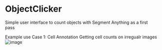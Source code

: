 # ObjectClicker
Simple user interface to count objects with Segment Anything as a first pass

Example use Case 1: Cell Annotation
Getting cell counts on irregualr images
![image](https://github.com/user-attachments/assets/3fe2a50b-c49b-402f-989a-9cfde0e9df73)

